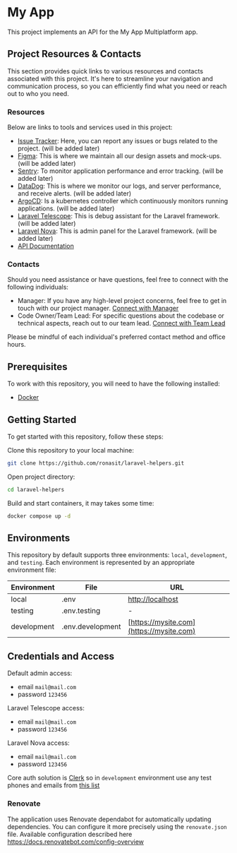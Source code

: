 # My App

This project implements an API for the My App Multiplatform app.

## Project Resources & Contacts

This section provides quick links to various resources and contacts associated
with this project. It's here to streamline your navigation and communication
process, so you can efficiently find what you need or reach out to who you need.

### Resources

Below are links to tools and services used in this project:
- [Issue Tracker](): Here, you can report any issues or bugs related to the project. (will be added later)
- [Figma](): This is where we maintain all our design assets and mock-ups. (will be added later)
- [Sentry](): To monitor application performance and error tracking. (will be added later)
- [DataDog](): This is where we monitor our logs, and server performance, and receive alerts. (will be added later)
- [ArgoCD](): Is a kubernetes controller which continuously monitors running applications. (will be added later)
- [Laravel Telescope](): This is debug assistant for the Laravel framework. (will be added later)
- [Laravel Nova](): This is admin panel for the Laravel framework. (will be added later)
- [API Documentation](https://mysite.com)

### Contacts

Should you need assistance or have questions, feel free to connect with the following individuals:
- Manager: If you have any high-level project concerns, feel free to get in touch with our project manager. [Connect with Manager](mailto::manager_link)
- Code Owner/Team Lead: For specific questions about the codebase or technical aspects, reach out to our team lead. [Connect with Team Lead](mailto::team_lead_link)

Please be mindful of each individual's preferred contact method and office hours.

## Prerequisites

To work with this repository, you will need to have the following
installed:

- [Docker](https://www.docker.com)

## Getting Started

To get started with this repository, follow these steps:

Clone this repository to your local machine:

```sh
git clone https://github.com/ronasit/laravel-helpers.git
```

Open project directory:

```sh
cd laravel-helpers
```

Build and start containers, it may takes some time:

```sh
docker compose up -d
```

## Environments

This repository by default supports three environments: `local`, `development`,
and `testing`. Each environment is represented by an appropriate environment file:

| Environment | File | URL                                  |
| --- | --- |--------------------------------------|
| local | .env | [http://localhost](http://localhost) |
| testing | .env.testing | -                                    |
| development | .env.development | [https://mysite.com](https://mysite.com)               |

## Credentials and Access

Default admin access:
- email `mail@mail.com`
- password `123456`

Laravel Telescope access:
- email `mail@mail.com`
- password `123456`

Laravel Nova access:
- email `mail@mail.com`
- password `123456`

Core auth solution is [Clerk](https://clerk.com) so in `development` environment use any test phones and emails from [this list](https://clerk.com/docs/testing/test-emails-and-phones)

### Renovate

The application uses Renovate dependabot for automatically updating dependencies. You can configure it more precisely using the `renovate.json` file. Available configuration described here https://docs.renovatebot.com/config-overview